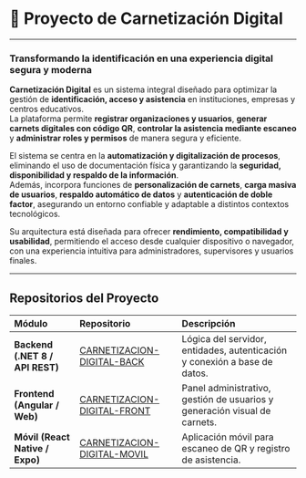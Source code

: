 # 🪪 Proyecto de Carnetización Digital

---

### Transformando la identificación en una experiencia digital segura y moderna

**Carnetización Digital** es un sistema integral diseñado para optimizar la gestión de **identificación, acceso y asistencia** en instituciones, empresas y centros educativos.  
La plataforma permite **registrar organizaciones y usuarios**, **generar carnets digitales con código QR**, **controlar la asistencia mediante escaneo** y **administrar roles y permisos** de manera segura y eficiente.

El sistema se centra en la **automatización y digitalización de procesos**, eliminando el uso de documentación física y garantizando la **seguridad, disponibilidad y respaldo de la información**.  
Además, incorpora funciones de **personalización de carnets**, **carga masiva de usuarios**, **respaldo automático de datos** y **autenticación de doble factor**, asegurando un entorno confiable y adaptable a distintos contextos tecnológicos.

Su arquitectura está diseñada para ofrecer **rendimiento, compatibilidad y usabilidad**, permitiendo el acceso desde cualquier dispositivo o navegador, con una experiencia intuitiva para administradores, supervisores y usuarios finales.

---

## Repositorios del Proyecto

| Módulo | Repositorio | Descripción |
|:--|:--|:--|
| **Backend (.NET 8 / API REST)** | [CARNETIZACION-DIGITAL-BACK](https://github.com/IsabelTovar08/CARNETIZACION-DIGITAL-BACK.git) | Lógica del servidor, entidades, autenticación y conexión a base de datos. |
| **Frontend (Angular / Web)** | [CARNETIZACION-DIGITAL-FRONT](https://github.com/IsabelTovar08/CARNETIZACION-DIGITAL-FRONT.git) | Panel administrativo, gestión de usuarios y generación visual de carnets. |
| **Móvil (React Native / Expo)** | [CARNETIZACION-DIGITAL-MOVIL](https://github.com/IsabelTovar08/CARNETIZACION-DIGITAL-MOVIL.git) | Aplicación móvil para escaneo de QR y registro de asistencia. |
